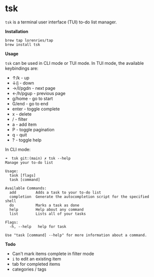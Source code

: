 # tsk

`tsk` is a terminal user interface (TUI) to-do list manager.

**Installation**

```
brew tap lorenries/tap
brew install tsk
```

**Usage**

`tsk` can be used in CLI mode or TUI mode. In TUI mode, the available keybindings are:

- ↑/k - up
- ↓/j - down
- →/l/pgdn - next page
- ←/h/pgup - previous page
- g/home - go to start 
- G/end - go to end
- enter - toggle complete
- x - delete
- / - filter
- a - add item
- P - toggle pagination
- q - quit
- ? - toggle help

In CLI mode:

```
➜  tsk git:(main) ✗ tsk --help
Manage your to-do list

Usage:
  task [flags]
  task [command]

Available Commands:
  add         Adds a task to your to-do list
  completion  Generate the autocompletion script for the specified shell
  do          Marks a task as done
  help        Help about any command
  list        Lists all of your tasks

Flags:
  -h, --help   help for task

Use "task [command] --help" for more information about a command.
```

**Todo**

- Can't mark items complete in filter mode
- `i` to edit an existing item
- tab for completed items
- categories / tags
